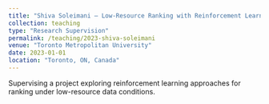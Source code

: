 ```yaml
---
title: "Shiva Soleimani — Low-Resource Ranking with Reinforcement Learning"
collection: teaching
type: "Research Supervision"
permalink: /teaching/2023-shiva-soleimani
venue: "Toronto Metropolitan University"
date: 2023-01-01
location: "Toronto, ON, Canada"
---
```

Supervising a project exploring reinforcement learning approaches for ranking under low-resource data conditions.
